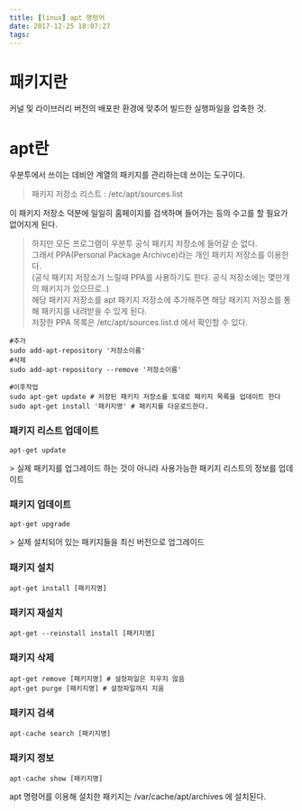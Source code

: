 ```yaml
---
title: [linux] apt 명렁어
date: 2017-12-25 18:07:27
tags:
---
```


# 패키지란
커널 및 라이브러리 버전의 배포판 환경에 맞추어 빌드한 실행파일을 압축한 것.

# apt란
우분투에서 쓰이는 데비안 계열의 패키지를 관리하는데 쓰이는 도구이다.  
> 패키지 저장소 리스트 : /etc/apt/sources.list  

이 패키지 저장소 덕분에 일일히 홈페이지를 검색하며 들어가는 등의 수고를 할 필요가 없어지게 된다.  

> 하지만 모든 프로그램이 우분투 공식 패키지 저장소에 들어갈 순 없다.  
그래서 PPA(Personal Package Archivce)라는 개인 패키지 저장소를 이용한다.  
(공식 패키지 저장소가 느릴때 PPA를 사용하기도 한다. 공식 저장소에는 몇만개의 패키지가 있으므로..)  
해당 패키지 저장소를 apt 패키지 저장소에 추가해주면 해당 패키지 저장소를 통해 패키지를 내려받을 수 있게 된다.  
저장한 PPA 목록은 /etc/apt/sources.list.d 에서 확인할 수 있다.
```shell
#추가
sudo add-apt-repository '저장소이름'
#삭제
sudo add-apt-repository --remove '저장소이름'

#이후작업
sudo apt-get update # 저장된 패키지 저장소를 토대로 패키지 목록을 업데이트 한다
sudo apt-get install '패키지명' # 패키지를 다운로드한다.
```

### 패키지 리스트 업데이트
```
apt-get update
```
\> 실제 패키지를 업그레이드 하는 것이 아니라 사용가능한 패키지 리스트의 정보를 업데이트

### 패키지 업데이트
```
apt-get upgrade
```
\> 실제 설치되어 있는 패키지들을 최신 버전으로 업그레이드

### 패키지 설치
```
apt-get install [패키지명]
```

### 패키지 재설치
```
apt-get --reinstall install [패키지명]
```

### 패키지 삭제
```
apt-get remove [패키지명] # 설정파일은 지우지 않음
apt-get purge [패키지명] # 설정파일까지 지움
```

### 패키지 검색
```
apt-cache search [패키지명]
```

### 패키지 정보
```
apt-cache show [패키지명]
```

apt 명령어를 이용해 설치한 패키지는 \/var\/cache\/apt\/archives 에 설치된다.

<!-- more -->